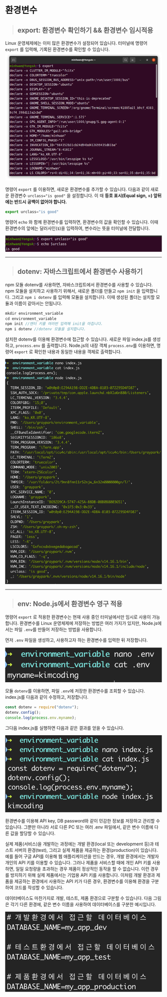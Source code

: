 # 환경변수
> ## **export: 환경변수 확인하기 && 환경변수 임시적용**
Linux 운영체제에는 이미 많은 환경변수가 설정되어 있습니다. 터미널에 명령어 `export` 를 입력해, 기록된 환경변수를 확인할 수 있습니다.
<img src="./img/env1.png">

명령어 `export` 를 이용하면, 새로운 환경변수를 추가할 수 있습니다. 다음과 같이 새로운 환경변수 `urclass="is good"` 을 설정합니다. 이 때 **등호 표시(Equal sign, =) 앞뒤에는 반드시 공백이 없어야 합니다.**
```js
export urclass="is good"
```
명령어 `echo` 와 함께 환경변수를 입력하면, 환경변수의 값을 확인할 수 있습니다. 이때 환경변수의 앞에는 달러사인(`$`)을 입력하여, 변수라는 뜻을 터미널에 전달합니다.

<img src="./img/env2.png">

***
> ## **dotenv: 자바스크립트에서 환경변수 사용하기**
npm 모듈 dotenv를 사용하면, 자바스크립트에서 환경변수를 사용할 수 있습니다. npm 모듈을 설치하고 사용하기 위해서, 새로운 폴더를 만들고 `npm init` 을 입력합니다. 그리고 `npm i dotenv` 를 입력해 모듈을 설치합니다. 이때 생성된 폴더는 설치할 모듈과 이름이 같아서는 안됩니다.

```js
mkdir environment_variable
cd environment_variable
npm init //엔터 키를 여러번 입력해 init을 마칩니다.
npm i dotenv //dotenv 모듈을 설치합니다.
```
설치한 dotenv를 이용해 환경변수에 접근할 수 있습니다. 새로운 파일 index.js를 생성하고, `process.env` 를 출력합니다. Node.js의 내장 객체 `process.env`를 이용하면, 명령어 `export` 로 확인한 내용과 동일한 내용을 객체로 출력합니다.

<img src="./img/env3.png">

***
> ## **env: Node.js에서 환경변수 영구 적용**
명령어 `export` 로 적용한 환경변수는 현재 사용 중인 터미널에서만 임시로 사용이 가능합니다. 환경변수를 Linux 운영체제에 저장하는 방법은 여러 가지가 있지만, Node.js에서는 파일 `.env`를 만들어 저장하는 방법을 사용합니다.

먼저 `.env` 파일을 생성하고, 사용하고자 하는 환경변수를 입력한 뒤 저장합니다.    

<img src="./img/env4.png">

모듈 `dotenv`를 이용하면, 파일 `.env`에 저장한 환경변수를 조회할 수 있습니다. index.js를 다음과 같이 수정하고, 저장합니다.
```js
const dotenv = require("dotenv");
dotenv.config();
console.log(process.env.myname);
```

그다음 index.js를 실행하면 다음과 같은 결과를 얻을 수 있습니다.

<img src="./img/env5.png">

환경변수를 이용해 API key, DB password와 같이 민감한 정보를 저장하고 관리할 수 있습니다. 그뿐만 아니라 서로 다른 PC 또는 여러 .env 파일에서, 같은 변수 이름에 다른 값을 할당할 수 있습니다.

실제 제품(서비스)을 개발하는 과정에는 개발 환경(local 또는 development 등)과 테스트 서버의 환경(test), 그리고 실제 제품을 제공하는 환경(production)이 있습니다. 예를 들어 구글 API를 이용해 웹 애플리케이션을 만드는 경우, 개발 환경에서는 개발자 개인의 API 키를 이용할 수 있습니다. 그러나 제품을 서비스할 때에 개인 API 키를 사용하면, 일일 요청량을 초과하는 경우 제품이 정상적인 동작을 할 수 없습니다. 이런 경우를 방지하기 위해 실제 제품에서는 기업용 API 키를 사용합니다. 이처럼 개발 환경과 제품을 제공하는 환경에서 사용하는 API 키가 다른 경우, 환경변수를 이용해 환경을 구분하여 코드를 작성할 수 있습니다.

데이터베이스도 마찬가지로 개발, 테스트, 제품 환경으로 구분할 수 있습니다. 다음 그림은 각기 다른 환경에, 같은 변수 이름을 사용하여 데이터베이스를 구분한 예시입니다.

<img src="./img/env6.png">